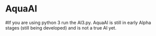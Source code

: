 # AquaAI
#If you are using python 3 run the AI3.py.
AquaAI is still in early Alpha stages (still being developed) and is not a true AI yet.
